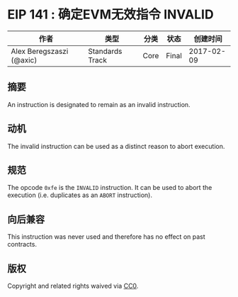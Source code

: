 # EIP 141 : 确定EVM无效指令 INVALID


| 作者 | 类型 | 分类 | 状态 |  创建时间 |
| --- | --- | --- | --- | --- |
| Alex Beregszaszi (@axic) | Standards Track | Core | Final | 2017-02-09 |


## 摘要

An instruction is designated to remain as an invalid instruction.

## 动机

The invalid instruction can be used as a distinct reason to abort execution.

## 规范

The opcode `0xfe` is the `INVALID` instruction. It can be used to abort the execution (i.e. duplicates as an `ABORT` instruction).

## 向后兼容

This instruction was never used and therefore has no effect on past contracts.

## 版权

Copyright and related rights waived via [CC0](https://creativecommons.org/publicdomain/zero/1.0/).
